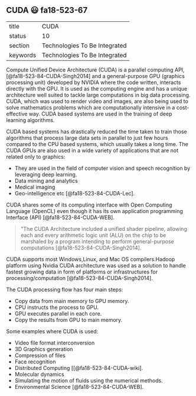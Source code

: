 ## CUDA :smiley: fa18-523-67


|          |                               |
| -------- | ----------------------------- |
| title    | CUDA                          | 
| status   | 10                            |
| section  | Technologies To Be Integrated |
| keywords | Technologies To Be Integrated |



Compute Unified Device Architecture (CUDA) is a parallel computing API, 
[@fa18-523-84-CUDA-Singh2014] and a general-purpose GPU 
(graphics processing unit) developed by NVIDIA where the code written, interacts
directly with the GPU. It is used as the computing engine and has a unique 
architecture well suited to tackle large computations in big data processing.
CUDA, which was used to render video and images, are also being used to solve
mathematics problems which are computationally intensive in a cost-effective way.
CUDA based systems are used in the training of deep learning algorithms.

CUDA based systems has drastically reduced the time taken to train those
algorithms that process large data sets in parallel to just few hours compared
to the CPU based systems, which usually takes a long time. The CUDA GPUs are also
used in a wide variety of applications that are not related only to graphics:

-	They are used in the field of computer vision and speech recognition by 
  leveraging deep learning. 
-	Data mining and analytics
-	Medical imaging
-	Geo-intelligence etc [@fa18-523-84-CUDA-Lec].

CUDA shares some of its computing interface with Open Computing
Language (OpenCL) even though it has its own application programming
Interface (API) [@fa18-523-84-CUDA-WEB].

> "The CUDA Architecture included a unified shader pipeline, allowing each and
every arithmetic logic unit (ALU) on the chip to be marshaled by a program 
intending to perform general-purpose computations [@fa18-523-84-CUDA-Singh2014].

CUDA supports most Windows,Linux, and Mac OS compilers.Hadoop platform 
using Nvidia CUDA architecture was used as a solution to handle fastest
growing data in form of platforms or infrastructures for processing/computation
[@fa18-523-84-CUDA-Singh2014].

The CUDA processing flow has four main steps:

-	Copy data from main memory to GPU memory.
-	CPU instructs the process to GPU.
-	GPU executes parallel in each core. 
-	Copy the results from GPU to main memory.

Some examples where CUDA is used:

- Video file format interconversion
- 3D Graphics generation
- Compression of files
- Face recognition
- Distributed Computing [[@fa18-523-84-CUDA-wiki].
-	Molecular dynamics
-	Simulating the motion of fluids using the numerical methods.
-	Environmental Science [@fa18-523-84-CUDA-WEB].


    

